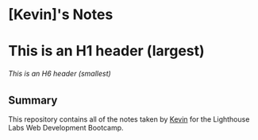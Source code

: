 # [Kevin]'s Notes
# This is an H1 header (largest)
###### This is an H6 header (smallest)

## Summary 

This repository contains all of the notes taken by [Kevin](https://github.com/Kevinliao0857) for the Lighthouse Labs Web Development Bootcamp.